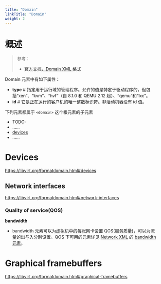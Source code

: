 ```yaml
---
title: "Domain"
linkTitle: "Domain"
weight: 2
---
```


# 概述

> 参考：
> 
> - [官方文档，Domain XML 格式](https://libvirt.org/formatdomain.html)

Domain 元素中有如下属性：

- **type** # 指定用于运行域的管理程序。允许的值是特定于驱动程序的，但包括“xen”、“kvm”、“hvf”（自 8.1.0 和 QEMU 2.12 起）、“qemu”和“lxc”。
- **id** # 它是正在运行的客户机的唯一整数标识符。非活动机器没有 id 值。

下列元素都属于 `<domain>` 这个根元素的子元素

- TODO:
- ......
- [devices](#devices)
- ......

# Devices

https://libvirt.org/formatdomain.html#devices

## Network interfaces

https://libvirt.org/formatdomain.html#network-interfaces

### Quality of service(QOS)

**bandwidth**

- bandwidth 元素可以为虚拟机中的每张网卡设置 QOS(服务质量)，可以为流量的出与入分别设置。QOS 下可用的元素详见 [Network XML](/docs/10.云原生/1.2.实现虚拟化的工具/虚拟化管理/Libvirt/XML%20文件详解/Network.md) 的 [bandwidth 元素](/docs/10.云原生/1.2.实现虚拟化的工具/虚拟化管理/Libvirt/XML%20文件详解/Network.md#bandwidth)。

# Graphical framebuffers

https://libvirt.org/formatdomain.html#graphical-framebuffers

